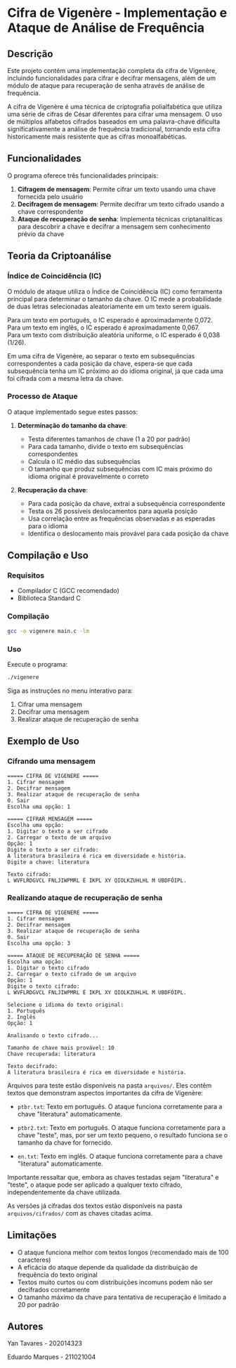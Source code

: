# Cifra de Vigenère - Implementação e Ataque de Análise de Frequência

## Descrição

Este projeto contém uma implementação completa da cifra de Vigenère, incluindo funcionalidades para cifrar e decifrar mensagens, além de um módulo de ataque para recuperação de senha através de análise de frequência.

A cifra de Vigenère é uma técnica de criptografia polialfabética que utiliza uma série de cifras de César diferentes para cifrar uma mensagem. O uso de múltiplos alfabetos cifrados baseados em uma palavra-chave dificulta significativamente a análise de frequência tradicional, tornando esta cifra historicamente mais resistente que as cifras monoalfabéticas.

## Funcionalidades

O programa oferece três funcionalidades principais:

1. **Cifragem de mensagem**: Permite cifrar um texto usando uma chave fornecida pelo usuário
2. **Decifragem de mensagem**: Permite decifrar um texto cifrado usando a chave correspondente
3. **Ataque de recuperação de senha**: Implementa técnicas criptanalíticas para descobrir a chave e decifrar a mensagem sem conhecimento prévio da chave

## Teoria da Criptoanálise

### Índice de Coincidência (IC)

O módulo de ataque utiliza o Índice de Coincidência (IC) como ferramenta principal para determinar o tamanho da chave. O IC mede a probabilidade de duas letras selecionadas aleatoriamente em um texto serem iguais.

Para um texto em português, o IC esperado é aproximadamente 0,072.  
Para um texto em inglês, o IC esperado é aproximadamente 0,067.  
Para um texto com distribuição aleatória uniforme, o IC esperado é 0,038 (1/26).

Em uma cifra de Vigenère, ao separar o texto em subsequências correspondentes a cada posição da chave, espera-se que cada subsequência tenha um IC próximo ao do idioma original, já que cada uma foi cifrada com a mesma letra da chave.

### Processo de Ataque

O ataque implementado segue estes passos:

1. **Determinação do tamanho da chave**:

   - Testa diferentes tamanhos de chave (1 a 20 por padrão)
   - Para cada tamanho, divide o texto em subsequências correspondentes
   - Calcula o IC médio das subsequências
   - O tamanho que produz subsequências com IC mais próximo do idioma original é provavelmente o correto

2. **Recuperação da chave**:
   - Para cada posição da chave, extrai a subsequência correspondente
   - Testa os 26 possíveis deslocamentos para aquela posição
   - Usa correlação entre as frequências observadas e as esperadas para o idioma
   - Identifica o deslocamento mais provável para cada posição da chave

## Compilação e Uso

### Requisitos

- Compilador C (GCC recomendado)
- Biblioteca Standard C

### Compilação

```bash
gcc -o vigenere main.c -lm
```

### Uso

Execute o programa:

```bash
./vigenere
```

Siga as instruções no menu interativo para:

1. Cifrar uma mensagem
2. Decifrar uma mensagem
3. Realizar ataque de recuperação de senha

## Exemplo de Uso

### Cifrando uma mensagem

```
===== CIFRA DE VIGENÈRE =====
1. Cifrar mensagem
2. Decifrar mensagem
3. Realizar ataque de recuperação de senha
0. Sair
Escolha uma opção: 1

===== CIFRAR MENSAGEM =====
Escolha uma opção:
1. Digitar o texto a ser cifrado
2. Carregar o texto de um arquivo
Opção: 1
Digite o texto a ser cifrado:
A literatura brasileira é rica em diversidade e história.
Digite a chave: literatura

Texto cifrado:
L WVFLRDGVCL FNLJIWPMRL É IKPL XY QIOLKZUHLHL M UBDFÓIPL.
```

### Realizando ataque de recuperação de senha

```
===== CIFRA DE VIGENÈRE =====
1. Cifrar mensagem
2. Decifrar mensagem
3. Realizar ataque de recuperação de senha
0. Sair
Escolha uma opção: 3

===== ATAQUE DE RECUPERAÇÃO DE SENHA =====
Escolha uma opção:
1. Digitar o texto cifrado
2. Carregar o texto cifrado de um arquivo
Opção: 1
Digite o texto cifrado:
L WVFLRDGVCL FNLJIWPMRL É IKPL XY QIOLKZUHLHL M UBDFÓIPL.

Selecione o idioma do texto original:
1. Português
2. Inglês
Opção: 1

Analisando o texto cifrado...

Tamanho de chave mais provável: 10
Chave recuperada: literatura

Texto decifrado:
A literatura brasileira é rica em diversidade e história.
```

Arquivos para teste estão disponíveis na pasta `arquivos/`. Eles contêm textos que demonstram aspectos importantes da cifra de Vigenère:

- `ptbr.txt`: Texto em português. O ataque funciona corretamente para a chave "literatura" automaticamente.

- `ptbr2.txt`: Texto em português. O ataque funciona corretamente para a chave "teste", mas, por ser um texto pequeno, o resultado funciona se o tamanho da chave for fornecido.

- `en.txt`: Texto em inglês. O ataque funciona corretamente para a chave "literatura" automaticamente.

Importante ressaltar que, embora as chaves testadas sejam "literatura" e "teste", o ataque pode ser aplicado a qualquer texto cifrado, independentemente da chave utilizada.

As versões já cifradas dos textos estão disponíveis na pasta `arquivos/cifrados/` com as chaves citadas acima.

## Limitações

- O ataque funciona melhor com textos longos (recomendado mais de 100 caracteres)
- A eficácia do ataque depende da qualidade da distribuição de frequência do texto original
- Textos muito curtos ou com distribuições incomuns podem não ser decifrados corretamente
- O tamanho máximo da chave para tentativa de recuperação é limitado a 20 por padrão

## Autores

Yan Tavares - 202014323

Eduardo Marques - 211021004
